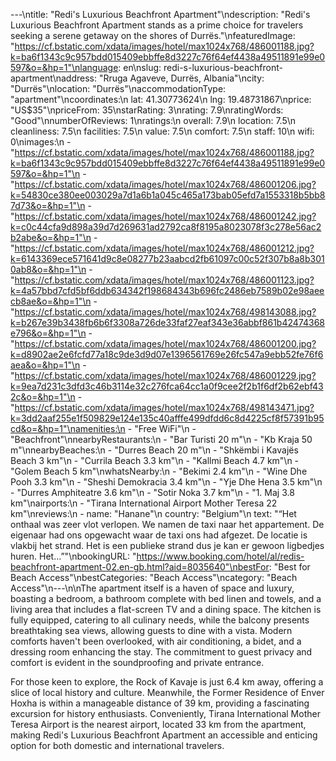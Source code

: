 ---\ntitle: "Redi's Luxurious Beachfront Apartment"\ndescription: "Redi's Luxurious Beachfront Apartment stands as a prime choice for travelers seeking a serene getaway on the shores of Durrës."\nfeaturedImage: "https://cf.bstatic.com/xdata/images/hotel/max1024x768/486001188.jpg?k=ba6f1343c9c957bdd015409ebbffe8d3227c76f64ef4438a49511891e99e0597&o=&hp=1"\nlanguage: en\nslug: redi-s-luxurious-beachfront-apartment\naddress: "Rruga Agaveve, Durrës, Albania"\ncity: "Durrës"\nlocation: "Durrës"\naccommodationType: "apartment"\ncoordinates:\n  lat: 41.30773624\n  lng: 19.48731867\nprice: "US$35"\npriceFrom: 35\nstarRating: 3\nrating: 7.9\nratingWords: "Good"\nnumberOfReviews: 1\nratings:\n  overall: 7.9\n  location: 7.5\n  cleanliness: 7.5\n  facilities: 7.5\n  value: 7.5\n  comfort: 7.5\n  staff: 10\n  wifi: 0\nimages:\n  - "https://cf.bstatic.com/xdata/images/hotel/max1024x768/486001188.jpg?k=ba6f1343c9c957bdd015409ebbffe8d3227c76f64ef4438a49511891e99e0597&o=&hp=1"\n  - "https://cf.bstatic.com/xdata/images/hotel/max1024x768/486001206.jpg?k=54830ce380ee003029a7d1a6b1a045c465a173bab05efd7a1553318b5bb87d73&o=&hp=1"\n  - "https://cf.bstatic.com/xdata/images/hotel/max1024x768/486001242.jpg?k=c0c44cfa9d898a39d7d269631ad2792ca8f8195a8023078f3c278e56ac2b2abe&o=&hp=1"\n  - "https://cf.bstatic.com/xdata/images/hotel/max1024x768/486001212.jpg?k=6143369ece571641d9c8e08277b23aabcd2fb61097c00c52f307b8a8b3010ab8&o=&hp=1"\n  - "https://cf.bstatic.com/xdata/images/hotel/max1024x768/486001123.jpg?k=4a57bbd7cfd5bf6ddb634342f198684343b696fc2486eb7589b02e98aeecb8ae&o=&hp=1"\n  - "https://cf.bstatic.com/xdata/images/hotel/max1024x768/498143088.jpg?k=b267e39b3438fb6b6f3308a726de33faf27eaf343e36abbf861b42474368e796&o=&hp=1"\n  - "https://cf.bstatic.com/xdata/images/hotel/max1024x768/486001200.jpg?k=d8902ae2e6fcfd77a18c9de3d9d07e1396561769e26fc547a9ebb52fe76f6aea&o=&hp=1"\n  - "https://cf.bstatic.com/xdata/images/hotel/max1024x768/486001229.jpg?k=9ea7d231c3dfd3c46b3114e32c276fca64cc1a0f9cee2f2b1f6df2b62ebf432c&o=&hp=1"\n  - "https://cf.bstatic.com/xdata/images/hotel/max1024x768/498143471.jpg?k=3dd2aaf255e1f509829e124e135c40afffe499dfdd6c8d4225cf8f57391b95cd&o=&hp=1"\namenities:\n  - "Free WiFi"\n  - "Beachfront"\nnearbyRestaurants:\n  - "Bar Turisti 20 m"\n  - "Kb Kraja 50 m"\nnearbyBeaches:\n  - "Durres Beach 20 m"\n  - "Shkëmbi i Kavajës Beach 3 km"\n  - "Currila Beach 3.3 km"\n  - "Kallmi Beach 4.7 km"\n  - "Golem Beach 5 km"\nwhatsNearby:\n  - "Bekimi 2.4 km"\n  - "Wine Dhe Pooh 3.3 km"\n  - "Sheshi Demokracia 3.4 km"\n  - "Yje Dhe Hena 3.5 km"\n  - "Durres Amphiteatre 3.6 km"\n  - "Sotir Noka 3.7 km"\n  - "1. Maj 3.8 km"\nairports:\n  - "Tirana International Airport Mother Teresa 22 km"\nreviews:\n  - name: "Hanane"\n    country: "Belgium"\n    text: "“Het onthaal was zeer vlot verlopen. We namen de taxi naar het appartement. De eigenaar had ons opgewacht waar de taxi ons had afgezet. De locatie is vlakbij het strand. Het is een publieke strand dus je kan er gewoon ligbedjes huren. Het...”"\nbookingURL: "https://www.booking.com/hotel/al/redis-beachfront-apartment-02.en-gb.html?aid=8035640"\nbestFor: "Best for Beach Access"\nbestCategories: "Beach Access"\ncategory: "Beach Access"\n---\n\nThe apartment itself is a haven of space and luxury, boasting a bedroom, a bathroom complete with bed linen and towels, and a living area that includes a flat-screen TV and a dining space. The kitchen is fully equipped, catering to all culinary needs, while the balcony presents breathtaking sea views, allowing guests to dine with a vista. Modern comforts haven't been overlooked, with air conditioning, a bidet, and a dressing room enhancing the stay. The commitment to guest privacy and comfort is evident in the soundproofing and private entrance.

For those keen to explore, the Rock of Kavaje is just 6.4 km away, offering a slice of local history and culture. Meanwhile, the Former Residence of Enver Hoxha is within a manageable distance of 39 km, providing a fascinating excursion for history enthusiasts. Conveniently, Tirana International Mother Teresa Airport is the nearest airport, located 33 km from the apartment, making Redi's Luxurious Beachfront Apartment an accessible and enticing option for both domestic and international travelers.